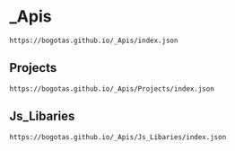 # _Apis
```
https://bogotas.github.io/_Apis/index.json
```


## Projects
```
https://bogotas.github.io/_Apis/Projects/index.json
```

## Js_Libaries
```
https://bogotas.github.io/_Apis/Js_Libaries/index.json
```
